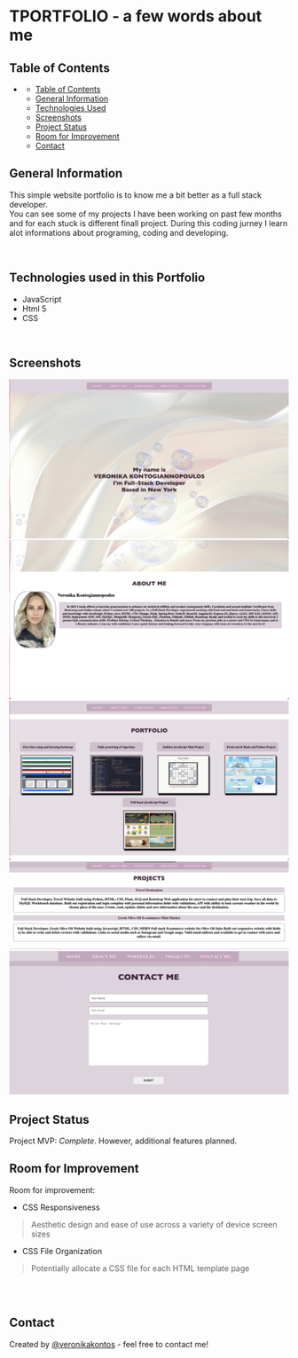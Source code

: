 # TPORTFOLIO  - a few words about me 
<!-- > Live demo [_here_](https://www.example.com). -->

## Table of Contents
- 
  - [Table of Contents](#table-of-contents)
  - [General Information](#general-information)
  - [Technologies Used](#technologies-used)
  - [Screenshots](#screenshots)
  - [Project Status](#project-status)
  - [Room for Improvement](#room-for-improvement)
  - [Contact](#contact)

## General Information
This simple website portfolio is to know me a bit better as a full stack developer.  
You can see some of my projects I have been working on past few months and for each stuck is different finall project.
During this coding jurney I learn alot informations about programing, coding and developing.

<br>


## Technologies used in this Portfolio
- JavaScript
- Html 5
- CSS

<br>

## Screenshots

![hHeader](./screenshot/header.png)
![About Me](./screenshot/aboutme.png)
![Portfolio](./screenshots/../screenshot/projects.png)
![Projects](./screenshot/infoprojects.png)
![PContact](./screenshot/portfolio-contact.png)
<br>

## Project Status
Project MVP: _Complete_. However, additional features planned.
<br>

## Room for Improvement

Room for improvement:
- CSS Responsiveness
> Aesthetic design and ease of use across a variety of device screen sizes 
- CSS File Organization
> Potentially allocate a CSS file for each HTML template page
<br>

<br>

## Contact
Created by [@veronikakontos](https://www.linkedin.com/in/veronika-kontogiannopoulos/) - feel free to contact me!